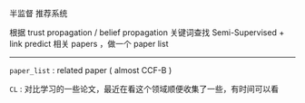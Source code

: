 半监督 推荐系统

根据 trust propagation / belief propagation 关键词查找 Semi-Supervised + link predict 相关 papers ，做一个 paper list

---

`paper_list` : related paper ( almost CCF-B )

`CL` : 对比学习的一些论文，最近在看这个领域顺便收集了一些，有时间可以看
